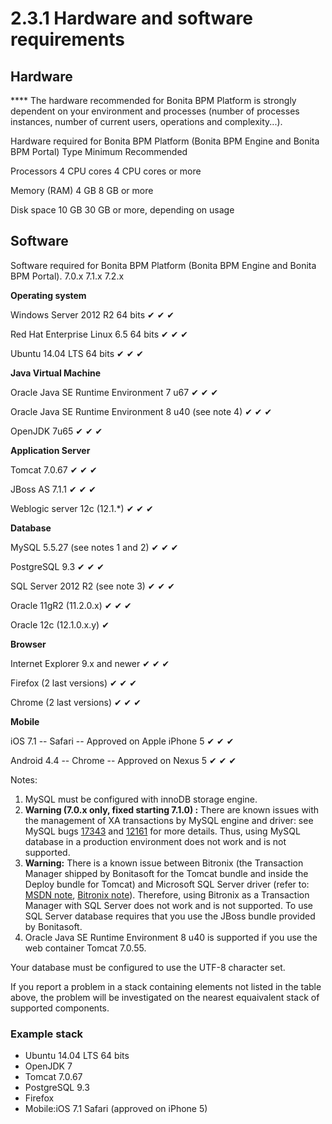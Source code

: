 # 2.3.1 Hardware and software requirements

## Hardware

**** The hardware recommended for Bonita BPM Platform is strongly dependent on your environment and
processes (number of processes instances, number of current users, operations and complexity...).

Hardware required for Bonita BPM Platform (Bonita BPM Engine and Bonita BPM Portal)
Type
Minimum
Recommended

Processors
4 CPU cores
4 CPU cores or more

Memory (RAM)
4 GB
8 GB or more

Disk space
10 GB
30 GB or more, depending on usage

## Software

Software required for Bonita BPM Platform (Bonita BPM Engine and Bonita BPM Portal).
7.0.x
7.1.x
7.2.x

**Operating system**

Windows Server 2012 R2 64 bits
✔
✔
✔

Red Hat Enterprise Linux 6.5 64 bits
✔
✔
✔

Ubuntu 14.04 LTS 64 bits
✔
✔
✔

**Java Virtual Machine**

Oracle Java SE Runtime Environment 7 u67
✔
✔
✔

Oracle Java SE Runtime Environment 8 u40 (see note 4)
✔
✔
✔

OpenJDK 7u65
✔
✔
✔

**Application Server**

Tomcat 7.0.67
✔
✔
✔

JBoss AS 7.1.1 ✔
✔
✔

Weblogic server 12c (12.1.\*) ✔
✔
✔

**Database**

MySQL 5.5.27 (see notes 1 and 2)
✔
✔
✔

PostgreSQL 9.3 ✔
✔
✔

SQL Server 2012 R2 (see note 3)
✔
✔
✔

Oracle 11gR2 (11.2.0.x)
✔
✔
✔

Oracle 12c (12.1.0.x.y)
✔

**Browser**

Internet Explorer 9.x and newer
✔
✔
✔

Firefox (2 last versions)
✔
✔
✔

Chrome (2 last versions)
✔
✔
✔

**Mobile**

iOS 7.1 -- Safari -- Approved on Apple iPhone 5
✔
✔
✔

Android 4.4 -- Chrome -- Approved on Nexus 5
✔
✔
✔

Notes:

1. MySQL must be configured with innoDB storage engine.
2. **Warning (7.0.x only, fixed starting 7.1.0) :** There are known issues with the management of XA transactions by MySQL engine and driver: see MySQL bugs [17343](http://bugs.mysql.com/bug.php?id=17343) and [12161](http://bugs.mysql.com/bug.php?id=12161) for more details.
Thus, using MySQL database in a production environment does not work and is not supported.
3. **Warning:** There is a known issue between Bitronix (the Transaction Manager shipped by Bonitasoft for the Tomcat bundle and inside the Deploy bundle for Tomcat) and Microsoft SQL Server driver
(refer to: [MSDN note](http://msdn.microsoft.com/en-us/library/aa342335.aspx), [Bitronix note](http://bitronix-transaction-manager.10986.n7.nabble.com/Failed-to-recover-SQL-Server-Restart-td148.md)).
Therefore, using Bitronix as a Transaction Manager with SQL Server does not work and is not supported. To use SQL Server database requires that you use the JBoss bundle provided by Bonitasoft.
4. Oracle Java SE Runtime Environment 8 u40 is supported if you use the web container Tomcat 7.0.55\.

Your database must be configured to use the UTF-8 character set.

If you report a problem in a stack containing elements not listed in the table above, the problem will be investigated on the nearest equaivalent stack of supported components.

### Example stack

* Ubuntu 14.04 LTS 64 bits
* OpenJDK 7
* Tomcat 7.0.67
* PostgreSQL 9.3
* Firefox
* Mobile:iOS 7.1 Safari (approved on iPhone 5)